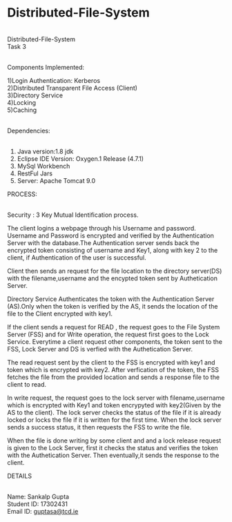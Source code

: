 # Distributed-File-System
<br>Distributed-File-System<br>
Task 3<br><br>

Components Implemented:<br>

  1)Login Authentication: Kerberos<br>
  2)Distributed Transparent File Access (Client)<br>
  3)Directory Service<br>
  4)Locking<br>
  5)Caching<br><br>

Dependencies: <br><br>

  1) Java version:1.8 jdk<br>
  2) Eclipse IDE Version: Oxygen.1 Release (4.7.1)<br>
  3) MySql Workbench<br>
  4) RestFul Jars<br>
  5) Server: Apache Tomcat 9.0<br>



PROCESS:<br><br>

Security : 3 Key Mutual Identification process. 

The client logins a webpage through his Username and password. Username and Password is encrypted and verified by the Authentication Server with the database.The Authentication server sends back the encrypted token consisting of username and Key1, along with key 2 to the client, if Authentication of the user is successful.

Client then sends an request for the file location to the directory server(DS) with the filename,username and the encypted token sent by Authetication Server.

Directory Service Authenticates the token with the Authentication Server (AS).Only when the token is verified by the AS, it sends the location of the file to the Client encrypted with key1.

If the client sends a request for READ , the request goes to the File System Server (FSS) and for Write operation, the request first goes to the Lock Service.
Everytime a client request other components, the token sent to the FSS, Lock Server and DS is verfied with the Authetication Server.

The read request sent by the client to the FSS is encrypted with key1 and token which is encrypted with key2. 
After verfication of the token, the FSS fetches the file from the provided location and sends a response file to the client to read.

In write request, the request goes to the lock server with filename,username which is encrypted with Key1 and token encrypyted with key2(Given by the AS to the client). The lock server checks the status of the file if it is already locked or locks the file if it is written for the first time.
When the lock server sends a success status, it then requests the FSS to write the file.

When the file is done writing by some client and and a lock release request is given to the Lock Server, first it checks the status and verifies the token with the Authetication Server. Then eventually,it sends the response to the client.


DETAILS<br><br>

  Name: Sankalp Gupta<br>
  Student ID: 17302431<br>
  Email ID: guptasa@tcd.ie<br>
